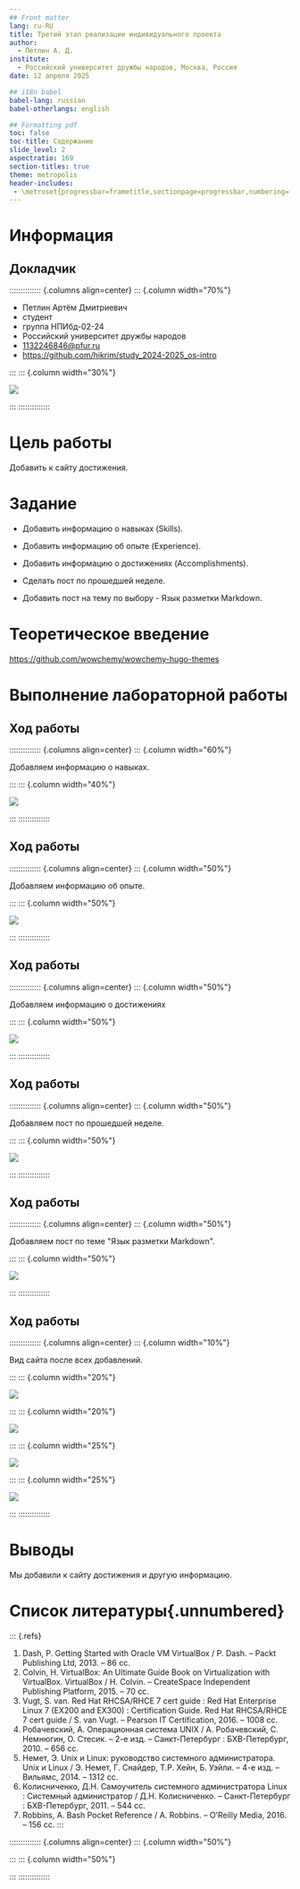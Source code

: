 ```yaml
---
## Front matter
lang: ru-RU
title: Третий этап реализации индивидуального проекта
author:
  - Петлин А. Д.
institute:
  - Российский университет дружбы народов, Москва, Россия
date: 12 апреля 2025

## i18n babel
babel-lang: russian
babel-otherlangs: english

## Formatting pdf
toc: false
toc-title: Содержание
slide_level: 2
aspectratio: 169
section-titles: true
theme: metropolis
header-includes:
 - \metroset{progressbar=frametitle,sectionpage=progressbar,numbering=fraction}
---
```


# Информация

## Докладчик

:::::::::::::: {.columns align=center}
::: {.column width="70%"}

  * Петлин Артём Дмитриевич
  * студент
  * группа НПИбд-02-24
  * Российский университет дружбы народов
  * [1132246846@pfur.ru](mailto:1132246846@pfur.ru)
  * <https://github.com/hikrim/study_2024-2025_os-intro>

:::
::: {.column width="30%"}

![](./image/foto2.jpg)

:::
::::::::::::::

# Цель работы

Добавить к сайту достижения.

# Задание


   - Добавить информацию о навыках (Skills).
   - Добавить информацию об опыте (Experience).
   - Добавить информацию о достижениях (Accomplishments).

- Сделать пост по прошедшей неделе.
- Добавить пост на тему по выбору - Язык разметки Markdown.

# Теоретическое введение

https://github.com/wowchemy/wowchemy-hugo-themes

# Выполнение лабораторной работы

## Ход работы

:::::::::::::: {.columns align=center}
::: {.column width="60%"}

Добавляем информацию о навыках.

:::
::: {.column width="40%"}

![](image/1.jpg)

:::
::::::::::::::

## Ход работы

:::::::::::::: {.columns align=center}
::: {.column width="50%"}

Добавляем информацию об опыте.

:::
::: {.column width="50%"}

![](image/2.jpg)

:::
::::::::::::::

## Ход работы

:::::::::::::: {.columns align=center}
::: {.column width="50%"}

Добавляем информацию о достижениях

:::
::: {.column width="50%"}

![](image/3.jpg)

:::
::::::::::::::

## Ход работы

:::::::::::::: {.columns align=center}
::: {.column width="50%"}

Добавляем пост по прошедшей неделе.

:::
::: {.column width="50%"}

![](image/4.jpg)

:::
::::::::::::::

## Ход работы

:::::::::::::: {.columns align=center}
::: {.column width="50%"}

Добавляем пост по теме "Язык разметки Markdown".

:::
::: {.column width="50%"}

![](image/5.jpg)

:::
::::::::::::::

## Ход работы

:::::::::::::: {.columns align=center}
::: {.column width="10%"}

Вид сайта после всех добавлений.

:::
::: {.column width="20%"}

![](image/6.jpg)

:::
::: {.column width="20%"}

![](image/7.jpg)

:::
::: {.column width="25%"}

![](image/8.jpg)

:::
::: {.column width="25%"}

![](image/9.jpg)

:::
::::::::::::::

# Выводы

Мы добавили к сайту достижения и другую информацию.

# Список литературы{.unnumbered}

::: {.refs}
1. Dash, P. Getting Started with Oracle VM VirtualBox / P. Dash. – Packt Publishing Ltd, 2013. – 86 сс.
2. Colvin, H. VirtualBox: An Ultimate Guide Book on Virtualization with VirtualBox. VirtualBox / H. Colvin. – CreateSpace Independent Publishing Platform, 2015. – 70 сс.
3. Vugt, S. van. Red Hat RHCSA/RHCE 7 cert guide : Red Hat Enterprise Linux 7 (EX200 and EX300) : Certification Guide. Red Hat RHCSA/RHCE 7 cert guide / S. van Vugt. – Pearson IT Certification, 2016. – 1008 сс.
4. Робачевский, А. Операционная система UNIX / А. Робачевский, С. Немнюгин, О. Стесик. – 2-е изд. – Санкт-Петербург : БХВ-Петербург, 2010. – 656 сс.
5. Немет, Э. Unix и Linux: руководство системного администратора. Unix и Linux / Э. Немет, Г. Снайдер, Т.Р. Хейн, Б. Уэйли. – 4-е изд. – Вильямс, 2014. – 1312 сс.
6. Колисниченко, Д.Н. Самоучитель системного администратора Linux : Системный администратор / Д.Н. Колисниченко. – Санкт-Петербург : БХВ-Петербург, 2011. – 544 сс.
7. Robbins, A. Bash Pocket Reference / A. Robbins. – O’Reilly Media, 2016. – 156 сс.
:::

:::::::::::::: {.columns align=center}
::: {.column width="50%"}



:::
::: {.column width="50%"}



:::
::::::::::::::
